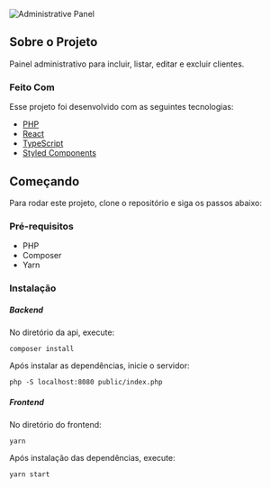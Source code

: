 ![Administrative Panel](https://github.com/alissonsantos50/crud_panel_frontend/blob/master/src/assets/mockup.png?raw=true)

## Sobre o Projeto

Painel administrativo para incluir, listar, editar e excluir clientes.

### Feito Com

Esse projeto foi desenvolvido com as seguintes tecnologias:

- [PHP](https://www.php.net/)
- [React](https://reactjs.org)
- [TypeScript](https://www.typescriptlang.org/)
- [Styled Components](https://styled-components.com)


## Começando

Para rodar este projeto, clone o repositório e siga os passos abaixo:

### Pré-requisitos

- PHP
- Composer
- Yarn

### Instalação

##### Backend

No diretório da api, execute:

`composer install`

Após instalar as dependências, inicie o servidor:

`php -S localhost:8080 public/index.php`

##### Frontend

No diretório do frontend:

`yarn`

Após instalação das dependências, execute:

`yarn start`
